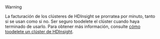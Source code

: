 

> [!WARNING]
> La facturación de los clústeres de HDInsight se prorratea por minuto, tanto si se usan como si no. Ser seguro toodelete el clúster cuando haya terminado de usarlo. Para obtener más información, consulte [cómo toodelete un clúster de HDInsight](../articles/hdinsight/hdinsight-delete-cluster.md).
> 
> 

